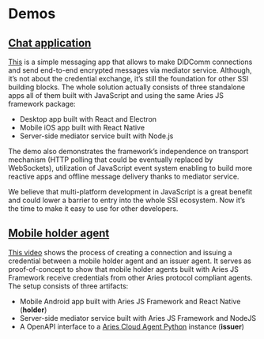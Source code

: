 # Demos

## [Chat application](https://www.youtube.com/watch?v=wW4HSZZ2kSk)

[This](https://www.youtube.com/watch?v=wW4HSZZ2kSk) is a simple messaging app that allows to make DIDComm connections and send end-to-end encrypted messages via mediator service. Although, it’s not about the credential exchange, it’s still the foundation for other SSI building blocks. The whole solution actually consists of three standalone apps all of them built with JavaScript and using the same Aries JS framework package:

- Desktop app built with React and Electron
- Mobile iOS app built with React Native
- Server-side mediator service built with Node.js

The demo also demonstrates the framework’s independence on transport mechanism (HTTP polling that could be eventually replaced by WebSockets), utilization of JavaScript event system enabling to build more reactive apps and offline message delivery thanks to mediator service.

We believe that multi-platform development in JavaScript is a great benefit and could lower a barrier to entry into the whole SSI ecosystem. Now it’s the time to make it easy to use for other developers.

## [Mobile holder agent](https://www.youtube.com/watch?v=mmFSgSR5yPA)

[This video](https://www.youtube.com/watch?v=mmFSgSR5yPA) shows the process of creating a connection and issuing a credential between a mobile holder agent and an issuer agent. It serves as proof-of-concept to show that mobile holder agents built with Aries JS Framework receive credentials from other Aries protocol compliant agents. The setup consists of three artifacts:

- Mobile Android app built with Aries JS Framework and React Native (**holder**)
- Server-side mediator service built with Aries JS Framework and NodeJS
- A OpenAPI interface to a [Aries Cloud Agent Python](https://github.com/hyperledger/aries-cloudagent-python) instance (**issuer**)
